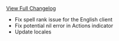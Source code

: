 [View Full Changelog](https://github.com/enderneko/Cell/compare/r267-release...4c63b031948d7f191d245fd889f00c570d456698)

- Fix spell rank issue for the English client
- Fix potential nil error in Actions indicator
- Update locales
